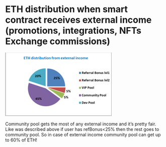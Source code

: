 # ETH distribution when smart contract receives external income (promotions, integrations, NFTs Exchange commissions)

![](<../.gitbook/assets/image (3).png>)

Community pool gets the most of any external income and it’s pretty fair. Like was described above if user has refBonus<25% then the rest goes to community pool. So in case of external income community pool can get up to 60% of ETH!
